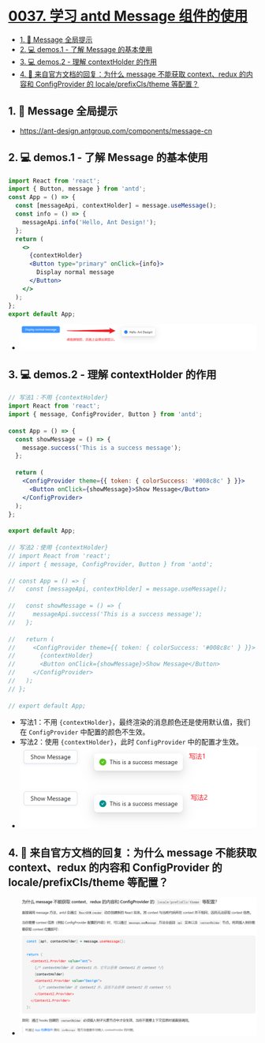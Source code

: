 # [0037. 学习 antd Message 组件的使用](https://github.com/Tdahuyou/react/tree/main/0037.%20%E5%AD%A6%E4%B9%A0%20antd%20Message%20%E7%BB%84%E4%BB%B6%E7%9A%84%E4%BD%BF%E7%94%A8)

<!-- region:toc -->
- [1. 🔗 Message 全局提示](#1--message-全局提示)
- [2. 💻 demos.1 - 了解 Message 的基本使用](#2--demos1---了解-message-的基本使用)
- [3. 💻 demos.2 - 理解 contextHolder 的作用](#3--demos2---理解-contextholder-的作用)
- [4. 🔗 来自官方文档的回复：为什么 message 不能获取 context、redux 的内容和 ConfigProvider 的 locale/prefixCls/theme 等配置？](#4--来自官方文档的回复为什么-message-不能获取-contextredux-的内容和-configprovider-的-locale/prefixcls/theme-等配置)
<!-- endregion:toc -->

## 1. 🔗 Message 全局提示

- https://ant-design.antgroup.com/components/message-cn

## 2. 💻 demos.1 - 了解 Message 的基本使用

```jsx
import React from 'react';
import { Button, message } from 'antd';
const App = () => {
  const [messageApi, contextHolder] = message.useMessage();
  const info = () => {
    messageApi.info('Hello, Ant Design!');
  };
  return (
    <>
      {contextHolder}
      <Button type="primary" onClick={info}>
        Display normal message
      </Button>
    </>
  );
};
export default App;
```

- ![](assets/2024-12-02-16-03-07.png)

## 3. 💻 demos.2 - 理解 contextHolder 的作用

```jsx
// 写法1：不用 {contextHolder}
import React from 'react';
import { message, ConfigProvider, Button } from 'antd';

const App = () => {
  const showMessage = () => {
    message.success('This is a success message');
  };

  return (
    <ConfigProvider theme={{ token: { colorSuccess: '#008c8c' } }}>
      <Button onClick={showMessage}>Show Message</Button>
    </ConfigProvider>
  );
};

export default App;

// 写法2：使用 {contextHolder}
// import React from 'react';
// import { message, ConfigProvider, Button } from 'antd';

// const App = () => {
//   const [messageApi, contextHolder] = message.useMessage();

//   const showMessage = () => {
//     messageApi.success('This is a success message');
//   };

//   return (
//     <ConfigProvider theme={{ token: { colorSuccess: '#008c8c' } }}>
//       {contextHolder}
//       <Button onClick={showMessage}>Show Message</Button>
//     </ConfigProvider> 
//   );
// };

// export default App;
```

- 写法1：不用 `{contextHolder}`，最终渲染的消息颜色还是使用默认值，我们在 `ConfigProvider` 中配置的颜色不生效。
- 写法2：使用 `{contextHolder}`，此时 `ConfigProvider` 中的配置才生效。
- ![](assets/2024-12-02-16-28-03.png)

## 4. 🔗 来自官方文档的回复：为什么 message 不能获取 context、redux 的内容和 ConfigProvider 的 locale/prefixCls/theme 等配置？

- ![](assets/2024-12-02-16-31-49.png)